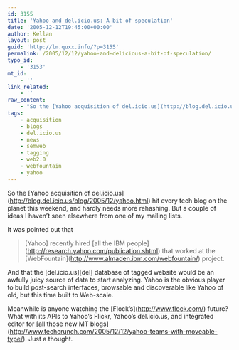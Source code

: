 ```yaml
---
id: 3155
title: 'Yahoo and del.icio.us: A bit of speculation'
date: '2005-12-12T19:45:00+00:00'
author: Kellan
layout: post
guid: 'http://lm.quxx.info/?p=3155'
permalink: /2005/12/12/yahoo-and-delicious-a-bit-of-speculation/
typo_id:
    - '3153'
mt_id:
    - ''
link_related:
    - ''
raw_content:
    - "So the [Yahoo acquisition of del.icio.us](http://blog.del.icio.us/blog/2005/12/yahoo.html) hit every tech blog on the planet this weekend, and hardly needs more rehashing.  But a couple of ideas I haven\\'t seen elsewhere from one of my mailing lists.\r\n\r\nIt was pointed out that \r\n\r\n> [Yahoo] recently hired [all the IBM people](http://research.yahoo.com/publication.shtml) that worked at the [WebFountain](http://www.almaden.ibm.com/webfountain/) project.\r\n\r\nAnd that the [del.icio.us][del] database of tagged website would be an awfully juicy source of data to start analyzing.  Yahoo is the obvious player to build post-search interfaces, browsable and discoverable like Yahoo of old, but this time built to Web-scale.\r\n\r\nMeanwhile is anyone watching the [Flock\\'s](http://www.flock.com/) future?  What with its APIs to Yahoo\\'s Flickr, Yahoo\\'s del.icio.us, and integrated editor for [all those new MT blogs](http://www.techcrunch.com/2005/12/12/yahoo-teams-with-moveable-type/).  Just a thought.\r\n\r\n[del]: http://del.icio.us/"
tags:
    - acquisition
    - blogs
    - del.icio.us
    - news
    - semweb
    - tagging
    - web2.0
    - webfountain
    - yahoo
---
```


So the \[Yahoo acquisition of del.icio.us\](http://blog.del.icio.us/blog/2005/12/yahoo.html) hit every tech blog on the planet this weekend, and hardly needs more rehashing. But a couple of ideas I haven’t seen elsewhere from one of my mailing lists.

It was pointed out that

> \[Yahoo\] recently hired \[all the IBM people\](http://research.yahoo.com/publication.shtml) that worked at the \[WebFountain\](http://www.almaden.ibm.com/webfountain/) project.

And that the \[del.icio.us\]\[del\] database of tagged website would be an awfully juicy source of data to start analyzing. Yahoo is the obvious player to build post-search interfaces, browsable and discoverable like Yahoo of old, but this time built to Web-scale.

Meanwhile is anyone watching the \[Flock’s\](http://www.flock.com/) future? What with its APIs to Yahoo’s Flickr, Yahoo’s del.icio.us, and integrated editor for \[all those new MT blogs\](http://www.techcrunch.com/2005/12/12/yahoo-teams-with-moveable-type/). Just a thought.
